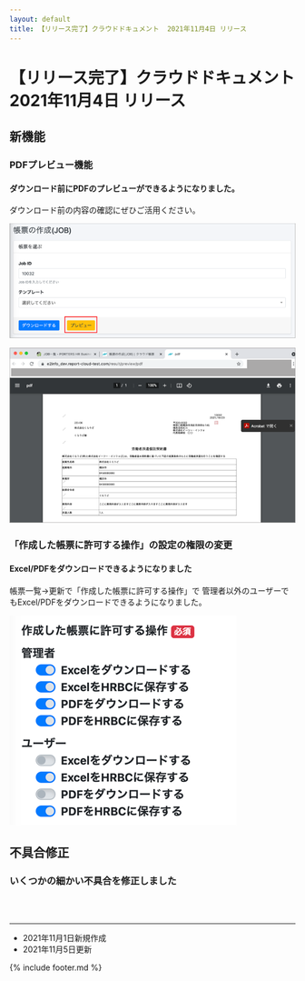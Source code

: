 ```yaml
---
layout: default
title: 【リリース完了】クラウドドキュメント  2021年11月4日 リリース
---
```


# 【リリース完了】クラウドドキュメント  2021年11月4日 リリース  

## 新機能

### PDFプレビュー機能
#### ダウンロード前にPDFのプレビューができるようになりました。<br>
ダウンロード前の内容の確認にぜひご活用ください。

![プレビュー](images/20211104/1104_5.png)

![プレビューのPDF](images/20211104/1104_4.png)


### 「作成した帳票に許可する操作」の設定の権限の変更
#### Excel/PDFをダウンロードできるようになりました<br>
帳票一覧→更新で「作成した帳票に許可する操作」で
管理者以外のユーザーでもExcel/PDFをダウンロードできるようになりました。

![作成した帳票に許可する操作](images/20211104/1104_6.png)


## 不具合修正　

### いくつかの細かい不具合を修正しました

<br>
<br>

-----
* 2021年11月1日新規作成
* 2021年11月5日更新

{% include footer.md %}

